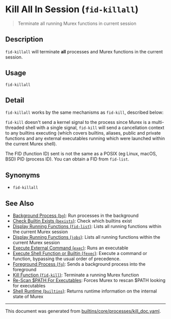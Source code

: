 # Kill All In Session (`fid-killall`)

> Terminate all running Murex functions in current session

## Description

`fid-killall` will terminate **all** processes and Murex functions in the
current session.

## Usage

```
fid-killall
```

## Detail

`fid-killall` works by the same mechanisms as `fid-kill`, described below:

`fid-kill` doesn't send a kernel signal to the process since Murex is
a multi-threaded shell with a single signal, `fid-kill` will send a
cancellation context to any builtins executing (which covers builtins,
aliases, public and private functions and any external executables running
which were launched within the current Murex shell).

The FID (function ID) sent is not the same as a POSIX (eg Linux, macOS, BSD)
PID (process ID). You can obtain a FID from `fid-list`.

## Synonyms

* `fid-killall`


## See Also

* [Background Process (`bg`)](../commands/bg.md):
  Run processes in the background
* [Check Builtin Exists (`bexists`)](../commands/bexists.md):
  Check which builtins exist
* [Display Running Functions (`fid-list`)](../commands/fid-list.md):
  Lists all running functions within the current Murex session
* [Display Running Functions (`jobs`)](../commands/fid-list.md):
  Lists all running functions within the current Murex session
* [Execute External Command (`exec`)](../commands/exec.md):
  Runs an executable
* [Execute Shell Function or Builtin (`fexec`)](../commands/fexec.md):
  Execute a command or function, bypassing the usual order of precedence.
* [Foreground Process (`fg`)](../commands/fg.md):
  Sends a background process into the foreground
* [Kill Function (`fid-kill`)](../commands/fid-kill.md):
  Terminate a running Murex function
* [Re-Scan $PATH For Executables](../commands/murex-update-exe-list.md):
  Forces Murex to rescan $PATH looking for executables
* [Shell Runtime (`builtins`)](../commands/runtime.md):
  Returns runtime information on the internal state of Murex

<hr/>

This document was generated from [builtins/core/processes/kill_doc.yaml](https://github.com/lmorg/murex/blob/master/builtins/core/processes/kill_doc.yaml).